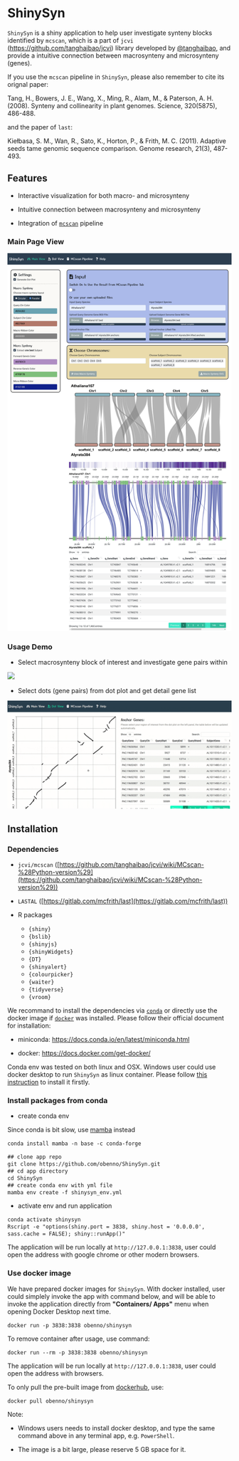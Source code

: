 # ShinySyn

`ShinySyn` is a shiny application to help user investigate synteny blocks identified by `mcscan`,
which is a part of `jcvi` (https://github.com/tanghaibao/jcvi) library 
developed by [@tanghaibao](https://github.com/tanghaibao),
and provide a intuitive connection between macrosynteny and microsynteny (genes).

If you use the `mcscan` pipeline in `ShinySyn`, please also remember to cite its orignal paper:

Tang, H., Bowers, J. E., Wang, X., Ming, R., Alam, M., & Paterson, A. H. (2008). Synteny and collinearity in plant genomes. Science, 320(5875), 486-488.

and the paper of `last`:

Kiełbasa, S. M., Wan, R., Sato, K., Horton, P., & Frith, M. C. (2011). Adaptive seeds tame genomic sequence comparison. Genome research, 21(3), 487-493.


## Features

- Interactive visualization for both macro- and microsynteny

- Intuitive connection between macrosynteny and microsynteny

- Integration of [`mcscan`](https://github.com/tanghaibao/jcvi/wiki/MCscan-%28Python-version%29) pipeline

### Main Page View

![](/www/images/ShinySyn_main_view.png)

### Usage Demo

- Select macrosynteny block of interest and investigate gene pairs within

![](/www/images/main_view.gif)

- Select dots (gene pairs) from dot plot and get detail gene list

![](/www/images/dot_plot.gif)

## Installation

### Dependencies

- `jcvi/mcscan` ([https://github.com/tanghaibao/jcvi/wiki/MCscan-%28Python-version%29](https://github.com/tanghaibao/jcvi/wiki/MCscan-%28Python-version%29))

- `LASTAL` ([https://gitlab.com/mcfrith/last](https://gitlab.com/mcfrith/last))

- R packages
  - `{shiny}`
  - `{bslib}`
  - `{shinyjs}`
  - `{shinyWidgets}`
  - `{DT}`
  - `{shinyalert}`
  - `{colourpicker}`
  - `{waiter}`
  - `{tidyverse}`
  - `{vroom}`

We recommand to install the dependencies via [`conda`](https://docs.conda.io/en/latest/) 
or directly use the docker image if [`docker`](https://docs.docker.com/) was installed. 
Please follow their official document for installation:

- miniconda: https://docs.conda.io/en/latest/miniconda.html

- docker: https://docs.docker.com/get-docker/

Conda env was tested on both linux and OSX. Windows user could use docker desktop to 
run `ShinySyn` as linux container. Please follow [this instruction](https://hub.docker.com/editions/community/docker-ce-desktop-windows) to
install it firstly.

### Install packages from conda

- create conda env

Since conda is bit slow, use [mamba](https://mamba.readthedocs.io/en/latest/index.html) instead

```
conda install mamba -n base -c conda-forge
```

```
## clone app repo
git clone https://github.com/obenno/ShinySyn.git
## cd app directory
cd ShinySyn
## create conda env with yml file
mamba env create -f shinysyn_env.yml
```

- activate env and run application

```
conda activate shinysyn
Rscript -e "options(shiny.port = 3838, shiny.host = '0.0.0.0', sass.cache = FALSE); shiny::runApp()"
```

The application will be run locally at `http://127.0.0.1:3838`,
user could open the address with google chrome or other modern browsers.

### Use docker image

We have prepared docker images for `ShinySyn`. With docker installed, user could simplely invoke
the app with command below, and will be able to invoke the application directly from 
**"Containers/ Apps"** menu when opening Docker Desktop next time.

```
docker run -p 3838:3838 obenno/shinysyn
```

To remove container after usage, use command:

```
docker run --rm -p 3838:3838 obenno/shinysyn
```

The application will be run locally at `http://127.0.0.1:3838`, user could open
the address with browsers.

To only pull the pre-built image from [dockerhub](https://hub.docker.com/), use:

```
docker pull obenno/shinysyn
```

Note: 

- Windows users needs to install docker desktop, and type the same command
above in any terminal app, e.g. `PowerShell`.

- The image is a bit large, please reserve 5 GB space for it.
